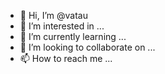- 👋 Hi, I’m @vatau
- 👀 I’m interested in ...
- 🌱 I’m currently learning ...
- 💞️ I’m looking to collaborate on ...
- 📫 How to reach me ...

<!---
vatau/vatau is a ✨ special ✨ repository because its `README.md` (this file) appears on your GitHub profile.
You can click the Preview link to take a look at your changes.
--->
